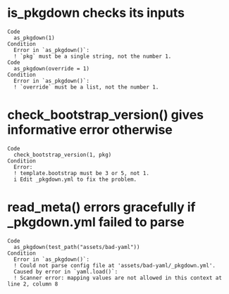 # is_pkgdown checks its inputs

    Code
      as_pkgdown(1)
    Condition
      Error in `as_pkgdown()`:
      ! `pkg` must be a single string, not the number 1.
    Code
      as_pkgdown(override = 1)
    Condition
      Error in `as_pkgdown()`:
      ! `override` must be a list, not the number 1.

# check_bootstrap_version() gives informative error otherwise

    Code
      check_bootstrap_version(1, pkg)
    Condition
      Error:
      ! template.bootstrap must be 3 or 5, not 1.
      i Edit _pkgdown.yml to fix the problem.

# read_meta() errors gracefully if _pkgdown.yml failed to parse

    Code
      as_pkgdown(test_path("assets/bad-yaml"))
    Condition
      Error in `as_pkgdown()`:
      ! Could not parse config file at 'assets/bad-yaml/_pkgdown.yml'.
      Caused by error in `yaml.load()`:
      ! Scanner error: mapping values are not allowed in this context at line 2, column 8

